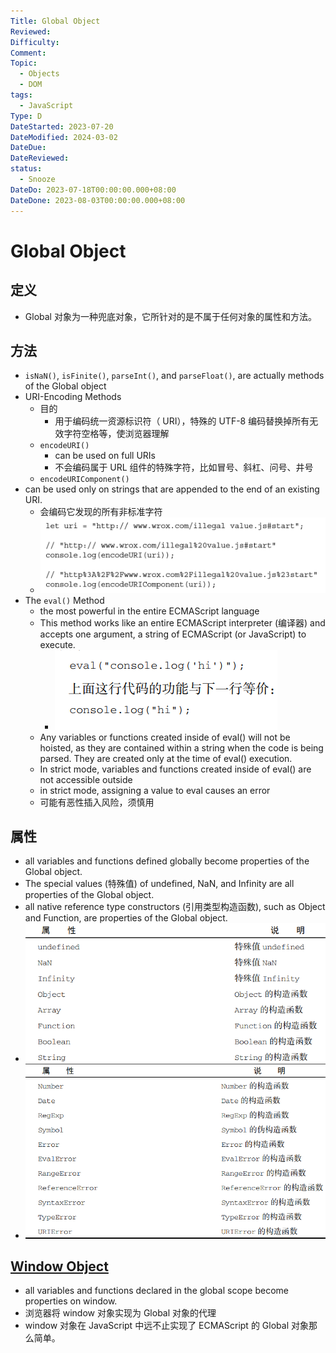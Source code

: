 ```yaml
---
Title: Global Object
Reviewed: 
Difficulty: 
Comment: 
Topic:
  - Objects
  - DOM
tags:
  - JavaScript
Type: D
DateStarted: 2023-07-20
DateModified: 2024-03-02
DateDue: 
DateReviewed: 
status:
  - Snooze
DateDo: 2023-07-18T00:00:00.000+08:00
DateDone: 2023-08-03T00:00:00.000+08:00
---
```


# Global Object

## 定义

- Global 对象为一种兜底对象，它所针对的是不属于任何对象的属性和方法。

## 方法

- `isNaN()`, `isFinite()`, `parseInt()`, and `parseFloat()`, are actually methods of the Global object  
- URI-Encoding Methods 
  - 目的
    - 用于编码统一资源标识符（ URI），特殊的 UTF-8 编码替换掉所有无效字符空格等，使浏览器理解
  - `encodeURI()`  
    - can be used on full URIs  
    - 不会编码属于 URL 组件的特殊字符，比如冒号、斜杠、问号、井号
  - `encodeURIComponent()`  
- can be used only on strings that are appended to the end of an existing URI. 
    - 会编码它发现的所有非标准字符
  - ![](z-Assets/C05BasicReferenceTypes-34-x67-y372.png)
- The `eval()` Method 
  - the most powerful in the entire ECMAScript language  
  - This method works like an entire ECMAScript interpreter (编译器) and accepts one argument, a string of ECMAScript (or JavaScript) to execute.  
    - ![](z-Assets/Paste%20image%201691042433344image.png)
  - Any variables or functions created inside of eval() will not be hoisted, as they are contained within a string when the code is being parsed. They are created only at the time of eval() execution.  
  - In strict mode, variables and functions created inside of eval() are not accessible outside  
  - in strict mode, assigning a value to eval causes an error  
  - 可能有恶性插入风险，须慎用

## 属性

- all variables and functions defined globally become properties of the Global object.  
- The special values (特殊值) of undefined, NaN, and Infinity are all properties of the Global object.  
- all native reference type constructors (引用类型构造函数), such as Object and Function, are properties of the Global object.  
- ![](z-Assets/Paste%20image%201691042774125image.png)
- ![](z-Assets/Paste%20image%201691042785602image.png)

## [Window Object](Window%20Object.md)
- all variables and functions declared in the global scope become properties on window.  
- 浏览器将 window 对象实现为 Global 对象的代理
- window 对象在 JavaScript 中远不止实现了 ECMAScript 的 Global 对象那么简单。

